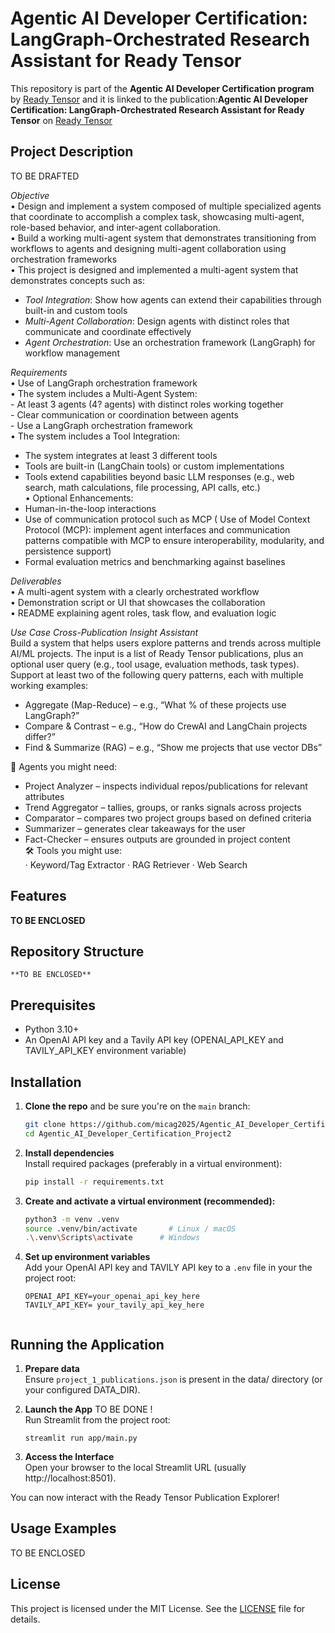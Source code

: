 # Agentic AI Developer Certification: LangGraph-Orchestrated Research Assistant for Ready Tensor

This repository is part of the **Agentic AI Developer Certification program** by [Ready Tensor](https://www.readytensor.ai)
and it is linked to the publication:**Agentic AI Developer Certification: LangGraph-Orchestrated Research Assistant for Ready Tensor** on [Ready Tensor](https://www.readytensor.ai)


## Project Description  
TO BE DRAFTED   

_Objective_   
• Design and implement a system composed of multiple specialized agents that coordinate to accomplish a complex task, showcasing multi-agent, role-based behavior, and inter-agent collaboration.     
• Build a working multi-agent system that demonstrates transitioning from workflows to agents and designing multi-agent collaboration using orchestration frameworks      
• This project is designed and implemented a multi-agent system that demonstrates concepts such as:    
 - _Tool Integration_: Show how agents can extend their capabilities through built-in and custom tools      
 - _Multi-Agent Collaboration_: Design agents with distinct roles that communicate and coordinate effectively      
 - _Agent Orchestration_: Use an orchestration framework (LangGraph) for workflow management    

_Requirements_   
• Use of LangGraph  orchestration framework       
• The system includes a Multi-Agent System:     
    - At least 3 agents (4? agents) with distinct roles working together          
    - Clear communication or coordination between agents          
    - Use a LangGraph orchestration framework      
• The system includes a Tool Integration:    
   - The system integrates at least 3 different tools      
   - Tools are built-in (LangChain tools) or custom implementations      
   - Tools extend capabilities beyond basic LLM responses (e.g., web search, math calculations, file processing, API calls, etc.)      
 • Optional Enhancements:        
   - Human-in-the-loop interactions          
   - Use of communication protocol such as MCP  ( Use of Model Context Protocol (MCP): implement agent interfaces and communication patterns compatible with MCP to ensure interoperability, modularity, and persistence support)            
   - Formal evaluation metrics and benchmarking against baselines               

_Deliverables_   
• A multi-agent system with a clearly orchestrated workflow   
• Demonstration script or UI that showcases the collaboration   
• README explaining agent roles, task flow, and evaluation logic   

_Use Case Cross-Publication Insight Assistant_      
Build a system that helps users explore patterns and trends across multiple AI/ML projects. The input is a list of Ready Tensor publications, plus an optional user query (e.g., tool usage, evaluation methods, task types).    
Support at least two of the following query patterns, each with multiple working examples:    
 - Aggregate (Map-Reduce) – e.g., “What % of these projects use LangGraph?”      
 - Compare & Contrast – e.g., “How do CrewAI and LangChain projects differ?”      
 - Find & Summarize (RAG) – e.g., “Show me projects that use vector DBs”  
      
 🧠 Agents you might need:      
 - Project Analyzer – inspects individual repos/publications for relevant attributes      
 - Trend Aggregator – tallies, groups, or ranks signals across projects      
 - Comparator – compares two project groups based on defined criteria      
 - Summarizer – generates clear takeaways for the user      
 - Fact-Checker – ensures outputs are grounded in project content      
 🛠 Tools you might use:      
 · Keyword/Tag Extractor · RAG Retriever · Web Search      


## Features  
**TO BE ENCLOSED**    


## Repository Structure  
```
**TO BE ENCLOSED**
```


## Prerequisites
* Python 3.10+
* An OpenAI API key and a Tavily API key (OPENAI_API_KEY and TAVILY_API_KEY environment variable) 


## Installation
1. **Clone the repo** and be sure you're on the `main` branch:

   ```bash
   git clone https://github.com/micag2025/Agentic_AI_Developer_Certification_Project2
   cd Agentic_AI_Developer_Certification_Project2  
   ```
2. **Install dependencies**   
   Install required packages (preferably in a virtual environment):

   ```bash
   pip install -r requirements.txt
   ```
3. **Create and activate a virtual environment (recommended):**      
   
    ```bash
   python3 -m venv .venv
   source .venv/bin/activate       # Linux / macOS
   .\.venv\Scripts\activate      # Windows
   ```
3. **Set up environment variables**  
   Add your OpenAI API key and TAVILY API key  to a `.env` file in your the project root:

   ```env
   OPENAI_API_KEY=your_openai_api_key_here
   TAVILY_API_KEY= your_tavily_api_key_here
 
   ```
## Running the Application  
1. **Prepare data**    
   Ensure `project_1_publications.json` is present in the data/ directory (or your configured DATA_DIR).  

2. **Launch the App**     TO BE DONE !   
   Run Streamlit from the project root:  
  
   ```
   streamlit run app/main.py
   ```
   
3. **Access the Interface**          
   Open your browser to the local Streamlit URL (usually http://localhost:8501).        

You can now interact with the Ready Tensor Publication Explorer!  


## Usage Examples 
TO BE ENCLOSED 


## License
This project is licensed under the MIT License. See the [LICENSE](LICENSE.txt) file for details.



